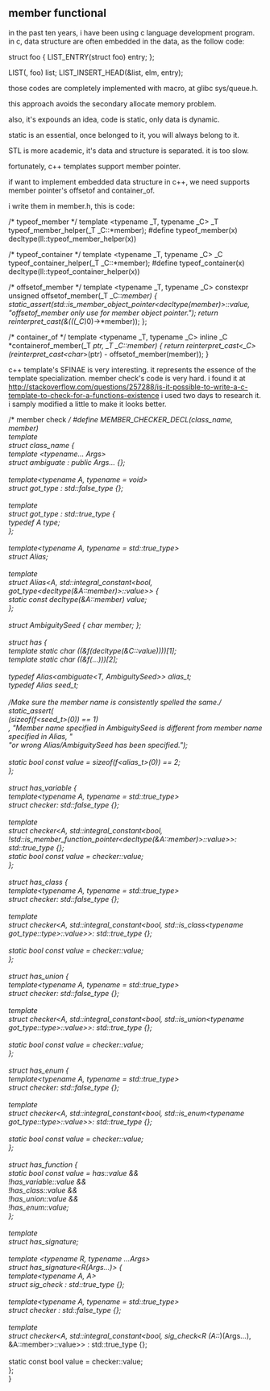 ## member functional
in the past ten years, i have been using c language development program.
in c, data structure are often embedded in the data, as the follow code:

  struct foo {
    LIST_ENTRY(struct foo) entry;
  };
  
  LIST(, foo) list;
  LIST_INSERT_HEAD(&list, elm, entry);
  
those codes are completely implemented with macro, at glibc sys/queue.h.

this approach avoids the secondary allocate memory problem.

also, it's expounds an idea, code is static, only data is dynamic.

static is an essential, once belonged to it, you will always belong to it.

STL is more academic, it's data and structure is separated. it is too slow.

fortunately, c++ templates support member pointer.

if want to implement embedded data structure in c++, we need supports member pointer's
offsetof and container_of.

i write them in member.h, this is code:

  /* typeof_member */
  template <typename _T, typename _C>
  _T typeof_member_helper(_T _C::*member);
  #define typeof_member(x) decltype(ll::typeof_member_helper(x))
  
  
  /* typeof_container */
  template <typename _T, typename _C>
  _C typeof_container_helper(_T _C::*member);
  #define typeof_container(x) decltype(ll::typeof_container_helper(x))
  
  
  /* offsetof_member */
  template <typename _T, typename _C>
  constexpr unsigned offsetof_member(_T _C::*member) {
      static_assert(std::is_member_object_pointer<decltype(member)>::value, 
                    "offsetof_member only use for member object pointer.");
      return reinterpret_cast<unsigned>(&(((_C*)0)->*member));
  };
  
  /* container_of */
  template <typename _T, typename _C>
  inline _C *containerof_member(_T *ptr, _T _C::*member) {
      return reinterpret_cast<_C*>(reinterpret_cast<char*>(ptr) - offsetof_member(member));
  }

c++ template's SFINAE is very interesting. it represents the essence of the template specialization.
member check's code is very hard. i found it at http://stackoverflow.com/questions/257288/is-it-possible-to-write-a-c-template-to-check-for-a-functions-existence
i used two days to research it. i samply modified a little to make it looks better.

  /* member check */
  #define MEMBER_CHECKER_DECL(class_name, member)                                                                                                \
  template <class T>                                                                                                                             \
  struct class_name {                                                                                                                            \
      template <typename... Args>                                                                                                                \
      struct ambiguate : public Args... {};                                                                                                      \
                                                                                                                                                 \
      template<typename A, typename = void>                                                                                                      \
      struct got_type : std::false_type {};                                                                                                      \
                                                                                                                                                 \
      template<typename A>                                                                                                                       \
      struct got_type<A> : std::true_type {                                                                                                      \
          typedef A type;                                                                                                                        \
      };                                                                                                                                         \
                                                                                                                                                 \
      template<typename A, typename = std::true_type>                                                                                            \
      struct Alias;                                                                                                                              \
                                                                                                                                                 \
      template<typename A>                                                                                                                       \
      struct Alias<A, std::integral_constant<bool, got_type<decltype(&A::member)>::value>> {                                                     \
          static const decltype(&A::member) value;                                                                                               \
      };                                                                                                                                         \
                                                                                                                                                 \
      struct AmbiguitySeed { char member; };                                                                                                     \
                                                                                                                                                 \
      struct has {                                                                                                                               \
          template<typename C> static char ((&f(decltype(&C::value))))[1];                                                                       \
          template<typename C> static char ((&f(...)))[2];                                                                                       \
                                                                                                                                                 \
          typedef Alias<ambiguate<T, AmbiguitySeed>> alias_t;                                                                                    \
          typedef Alias<AmbiguitySeed> seed_t;                                                                                                   \
                                                                                                                                                 \
          /*Make sure the member name is consistently spelled the same.*/                                                                        \
          static_assert(                                                                                                                         \
              (sizeof(f<seed_t>(0)) == 1)                                                                                                        \
              , "Member name specified in AmbiguitySeed is different from member name specified in Alias, "                                      \
                "or wrong Alias/AmbiguitySeed has been specified.");                                                                             \
                                                                                                                                                 \
          static bool const value = sizeof(f<alias_t>(0)) == 2;                                                                                  \
      };                                                                                                                                         \
                                                                                                                                                 \
      struct has_variable {                                                                                                                      \
          template<typename A, typename = std::true_type>                                                                                        \
          struct checker: std::false_type {};                                                                                                    \
                                                                                                                                                 \
          template<typename A>                                                                                                                   \
          struct checker<A, std::integral_constant<bool, !std::is_member_function_pointer<decltype(&A::member)>::value>>: std::true_type {};     \
          static bool const value = checker<T>::value;                                                                                           \
      };                                                                                                                                         \
                                                                                                                                                 \
      struct has_class {                                                                                                                         \
          template<typename A, typename = std::true_type>                                                                                        \
          struct checker: std::false_type {};                                                                                                    \
                                                                                                                                                 \
          template<typename A>                                                                                                                   \
          struct checker<A, std::integral_constant<bool, std::is_class<typename got_type<typename A::member>::type>::value>>: std::true_type {}; \
                                                                                                                                                 \
          static bool const value = checker<T>::value;                                                                                           \
      };                                                                                                                                         \
                                                                                                                                                 \
      struct has_union {                                                                                                                         \
          template<typename A, typename = std::true_type>                                                                                        \
          struct checker: std::false_type {};                                                                                                    \
                                                                                                                                                 \
          template<typename A>                                                                                                                   \
          struct checker<A, std::integral_constant<bool, std::is_union<typename got_type<typename A::member>::type>::value>>: std::true_type {}; \
                                                                                                                                                 \
          static bool const value = checker<T>::value;                                                                                           \
      };                                                                                                                                         \
                                                                                                                                                 \
      struct has_enum {                                                                                                                          \
          template<typename A, typename = std::true_type>                                                                                        \
          struct checker: std::false_type {};                                                                                                    \
                                                                                                                                                 \
          template<typename A>                                                                                                                   \
          struct checker<A, std::integral_constant<bool, std::is_enum<typename got_type<typename A::member>::type>::value>>: std::true_type {};  \
                                                                                                                                                 \
          static bool const value = checker<T>::value;                                                                                           \
      };                                                                                                                                         \
                                                                                                                                                 \
      struct has_function {                                                                                                                      \
          static bool const value = has::value &&                                                                                                \
              !has_variable::value &&                                                                                                            \
              !has_class::value &&                                                                                                               \
              !has_union::value &&                                                                                                               \
              !has_enum::value;                                                                                                                  \
      };                                                                                                                                         \
                                                                                                                                                 \
      template <typename A>                                                                                                                      \
      struct has_signature;                                                                                                                      \
                                                                                                                                                 \
      template <typename R, typename ...Args>                                                                                                    \
      struct has_signature<R(Args...)> {                                                                                                         \
          template<typename A, A>                                                                                                                \
          struct sig_check : std::true_type {};                                                                                                  \
                                                                                                                                                 \
          template<typename A, typename = std::true_type>                                                                                        \
          struct checker : std::false_type {};                                                                                                   \
                                                                                                                                                 \
          template<typename A>                                                                                                                   \
          struct checker<A, std::integral_constant<bool, sig_check<R (A::*)(Args...), &A::member>::value>> : std::true_type {};                  \
                                                                                                                                                 \
          static const bool value = checker<T>::value;                                                                                           \
      };                                                                                                                                         \
  }

